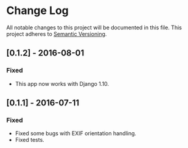 # Change Log
All notable changes to this project will be documented in this file.
This project adheres to [Semantic Versioning](http://semver.org/).

## [0.1.2] - 2016-08-01
### Fixed
- This app now works with Django 1.10.

## [0.1.1] - 2016-07-11
### Fixed
- Fixed some bugs with EXIF orientation handling.
- Fixed tests.
